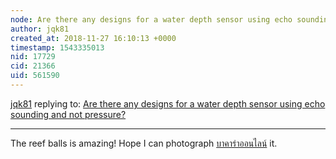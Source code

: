 ```yaml
---
node: Are there any designs for a water depth sensor using echo sounding and not pressure?
author: jqk81
created_at: 2018-11-27 16:10:13 +0000
timestamp: 1543335013
nid: 17729
cid: 21366
uid: 561590
---
```




[jqk81](../profile/jqk81) replying to: [Are there any designs for a water depth sensor using echo sounding and not pressure?](../notes/iragersh/11-22-2018/are-there-any-designs-for-a-water-depth-sensor-using-echo-sounding-and-not-pressure)

----
The reef balls is amazing! Hope I can photograph [บาคาร่าออนไลน์](https://www.jqk81.com/) it.